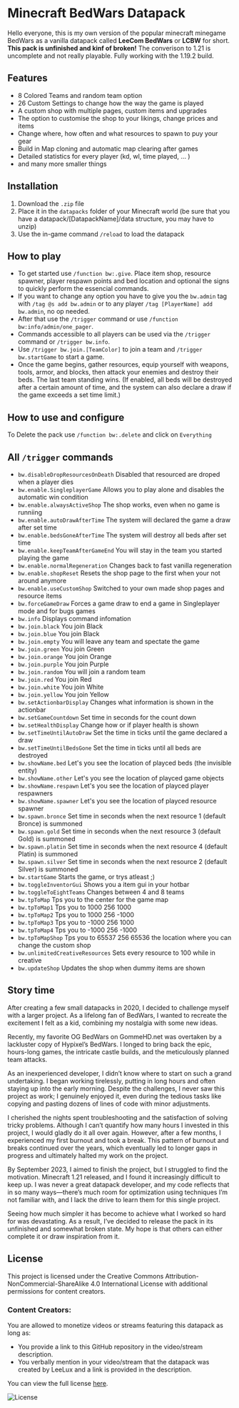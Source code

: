 # Minecraft BedWars Datapack

Hello everyone, this is my own version of the popular minecraft minegame BedWars as a vanilla datapack called **LeeCom BedWars** or **LCBW** for short.
**This pack is unfinished and kinf of broken!** The converison to 1.21 is uncomplete and not really playable. Fully working with the 1.19.2 build.


## Features
- 8 Colored Teams and random team option
- 26 Custom Settings to change how the way the game is played
- A custom shop with multiple pages, custom items and upgrades
- The option to customise the shop to your likings, change prices and items
- Change where, how often and what resources to spawn to puy your gear
- Build in Map cloning and automatic map clearing after games
- Detailed statistics for every player (kd, wl, time played, ... )
- and many more smaller things


## Installation
1. Download the `.zip` file
3. Place it in the `datapacks` folder of your Minecraft world (be sure that you have a datapack/[DatapackName]/data structure, you may have to unzip)
4. Use the in-game command `/reload` to load the datapack


## How to play
- To get started use `/function bw:.give`. Place item shop, resource spawner, player respawn points and bed location and optional the signs to quickly perform the essencial commands.
- If you want to change any option you have to give you the `bw.admin` tag with `/tag @s add bw.admin` or to any player `/tag [PlayerName] add bw.admin`, no op needed.
- After that use the `/trigger` command or use `/function bw:info/admin/one_pager`.
- Commands accessible to all players can be used via the `/trigger` command or `/trigger bw.info`.
- Use `/trigger bw.join.[TeamColor]` to join a team and `/trigger bw.startGame` to start a game.
- Once the game begins, gather resources, equip yourself with weapons, tools, armor, and blocks, then attack your enemies and destroy their beds. The last team standing wins. (If enabled, all beds will be destroyed after a certain amount of time, and the system can also declare a draw if the game exceeds a set time limit.)


## How to use and configure
To Delete the pack use `/function bw:.delete` and click on `Everything`


## All `/trigger` commands
- `bw.disableDropResourcesOnDeath` Disabled that resourced are droped when a player dies
- `bw.enable.SingleplayerGame` Allows you to play alone and disables the automatic win condition
- `bw.enable.alwaysActiveShop` The shop works, even when no game is runniing
- `bw.enable.autoDrawAfterTime` The system will declared the game a draw after set time
- `bw.enable.bedsGoneAfterTime` The system will destroy all beds after set time
- `bw.enable.keepTeamAfterGameEnd` You will stay in the team you started playing the game
- `bw.enable.normalRegeneration` Changes back to fast vanilla regeneration
- `bw.enable.shopReset` Resets the shop page to the first when your not around anymore
- `bw.enable.useCustomShop` Switched to your own made shop pages and resource items
- `bw.forceGameDraw` Forces a game draw to end a game in Singleplayer mode and for bugs games
- `bw.info` Displays command infomation
- `bw.join.black` You join Black
- `bw.join.blue` You join Black
- `bw.join.empty` You will leave any team and spectate the game
- `bw.join.green` You join Green
- `bw.join.orange` You join Orange
- `bw.join.purple` You join Purple
- `bw.join.random` You will join a random team
- `bw.join.red` You join Red
- `bw.join.white` You join White
- `bw.join.yellow` You join Yellow
- `bw.setActionbarDisplay` Changes what information is shown in the actionbar
- `bw.setGameCountdown` Set time in seconds for the count down
- `bw.setHealthDisplay` Change how or if player health is shown
- `bw.setTimeUntilAutoDraw` Set the time in ticks until the game declared a draw
- `bw.setTimeUntilBedsGone` Set the time in ticks until all beds are destroyed
- `bw.showName.bed` Let's you see the location of playced beds (the invisible entity)
- `bw.showName.other` Let's you see the location of playced game objects 
- `bw.showName.respawn` Let's you see the location of playced player respawners
- `bw.showName.spawner` Let's you see the location of playced resource spawner
- `bw.spawn.bronce` Set time in seconds when the next resource 1 (default Bronce) is summoned
- `bw.spawn.gold` Set time in seconds when the next resource 3 (default Gold) is summoned
- `bw.spawn.platin` Set time in seconds when the next resource 4 (default Platin) is summoned
- `bw.spawn.silver` Set time in seconds when the next resource 2 (default Silver) is summoned
- `bw.startGame` Starts the game, or trys atleast ;)
- `bw.toggleInventorGui` Shows you a item gui in your hotbar
- `bw.toggleToEightTeams` Changes between 4 and 8 teams
- `bw.tpToMap` Tps you to the center for the game map
- `bw.tpToMap1` Tps you to 1000 256 1000
- `bw.tpToMap2` Tps you to 1000 256 -1000
- `bw.tpToMap3` Tps you to -1000 256 1000
- `bw.tpToMap4` Tps you to -1000 256 -1000
- `bw.tpToMapShop` Tps you to 65537 256 65536 the location where you can change the custom shop
- `bw.unlimitedCreativeResources` Sets every resource to 100 while in creative
- `bw.updateShop` Updates the shop when dummy items are shown

 
## Story time
After creating a few small datapacks in 2020, I decided to challenge myself with a larger project. As a lifelong fan of BedWars, I wanted to recreate the excitement I felt as a kid, combining my nostalgia with some new ideas.

Recently, my favorite OG BedWars on GommeHD.net was overtaken by a lackluster copy of Hypixel’s BedWars. I longed to bring back the epic, hours-long games, the intricate castle builds, and the meticulously planned team attacks.

As an inexperienced developer, I didn’t know where to start on such a grand undertaking. I began working tirelessly, putting in long hours and often staying up into the early morning. Despite the challenges, I never saw this project as work; I genuinely enjoyed it, even during the tedious tasks like copying and pasting dozens of lines of code with minor adjustments.

I cherished the nights spent troubleshooting and the satisfaction of solving tricky problems. Although I can’t quantify how many hours I invested in this project, I would gladly do it all over again. However, after a few months, I experienced my first burnout and took a break. This pattern of burnout and breaks continued over the years, which eventually led to longer gaps in progress and ultimately halted my work on the project.

By September 2023, I aimed to finish the project, but I struggled to find the motivation. Minecraft 1.21 released, and I found it increasingly difficult to keep up. I was never a great datapack developer, and my code reflects that in so many ways—there’s much room for optimization using techniques I’m not familiar with, and I lack the drive to learn them for this single project.

Seeing how much simpler it has become to achieve what I worked so hard for was devastating. As a result, I’ve decided to release the pack in its unfinished and somewhat broken state. My hope is that others can either complete it or draw inspiration from it.






## License
This project is licensed under the Creative Commons Attribution-NonCommercial-ShareAlike 4.0 International License with additional permissions for content creators.

### Content Creators:
You are allowed to monetize videos or streams featuring this datapack as long as:
- You provide a link to this GitHub repository in the video/stream description.
- You verbally mention in your video/stream that the datapack was created by LeeLux and a link is provided in the description.

You can view the full license [here](http://creativecommons.org/licenses/by-nc-sa/4.0/).

![License](https://licensebuttons.net/l/by-nc-sa/4.0/88x31.png)
